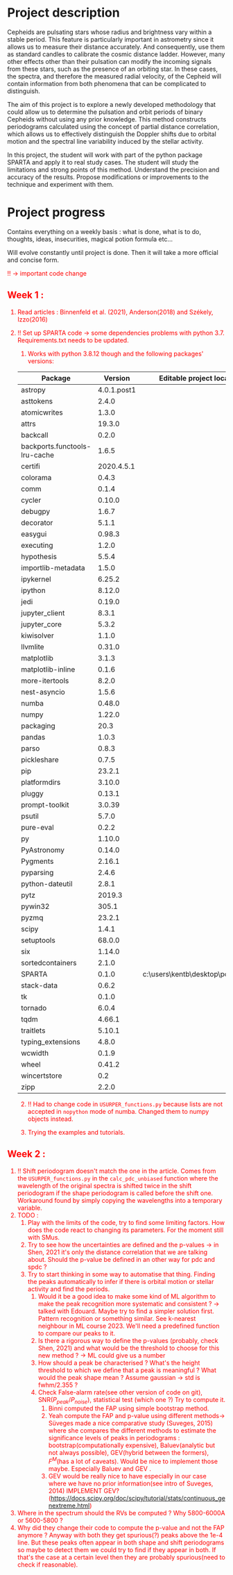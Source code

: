 # Project description

Cepheids are pulsating stars whose radius and brightness vary within a stable period. This feature is particularly important in astrometry since it allows us to measure their distance accurately. And consequently, use them as standard candles to calibrate the cosmic distance ladder. However, many other effects other than their pulsation can modify the incoming signals from these stars, such as the presence of an orbiting star. In these cases, the spectra, and therefore the measured radial velocity, of the Cepheid will contain information from both phenomena that can be complicated to distinguish.

 The aim of this project is to explore a newly developed methodology that could allow us to determine the pulsation and orbit periods of binary Cepheids without using any prior knowledge. This method constructs periodograms calculated using the concept of partial distance correlation, which allows us to effectively distinguish the Doppler shifts due to orbital motion and the spectral line variability induced by the stellar activity.

In this project, the student will work with part of the python package SPARTA and apply it to real study cases. The student will study the limitations and strong points of this method. Understand the precision and accuracy of the results. Propose modifications or improvements to the technique and experiment with them.

# Project progress

Contains everything on a weekly basis : what is done, what is to do, thoughts, ideas, insecurities, magical potion formula etc... 

Will evolve constantly until project is done. Then it will take a more official and concise form.

<font color="red">!!<font> -> important code change

## Week 1 :  

1. Read articles : Binnenfeld et al. (2021), Anderson(2018) and Székely, Izzo(2016)
2. <font color="red">!!<font> Set up SPARTA code -> some dependencies problems with python 3.7. Requirements.txt needs to be updated. 
    1. Works with python 3.8.12 though and the following packages' versions:

    | Package                       | Version | Editable project location                             |
    | ----------------------------- | ------- | ---------------------------------------------------- |
    | astropy                       | 4.0.1.post1                                      |
    | asttokens                     | 2.4.0                                           |
    | atomicwrites                  | 1.3.0                                           |
    | attrs                         | 19.3.0                                          |
    | backcall                      | 0.2.0                                           |
    | backports.functools-lru-cache | 1.6.5                                           |
    | certifi                       | 2020.4.5.1                                     |
    | colorama                      | 0.4.3                                           |
    | comm                          | 0.1.4                                           |
    | cycler                        | 0.10.0                                          |
    | debugpy                       | 1.6.7                                           |
    | decorator                     | 5.1.1                                           |
    | easygui                       | 0.98.3                                          |
    | executing                     | 1.2.0                                           |
    | hypothesis                    | 5.5.4                                           |
    | importlib-metadata            | 1.5.0                                           |
    | ipykernel                     | 6.25.2                                          |
    | ipython                       | 8.12.0                                          |
    | jedi                          | 0.19.0                                          |
    | jupyter_client                | 8.3.1                                           |
    | jupyter_core                  | 5.3.2                                           |
    | kiwisolver                    | 1.1.0                                           |
    | llvmlite                      | 0.31.0                                          |
    | matplotlib                    | 3.1.3                                           |
    | matplotlib-inline             | 0.1.6                                           |
    | more-itertools                | 8.2.0                                           |
    | nest-asyncio                  | 1.5.6                                           |
    | numba                         | 0.48.0                                          |
    | numpy                         | 1.22.0                                          |
    | packaging                     | 20.3                                            |
    | pandas                        | 1.0.3                                           |
    | parso                         | 0.8.3                                           |
    | pickleshare                   | 0.7.5                                           |
    | pip                           | 23.2.1                                          |
    | platformdirs                  | 3.10.0                                          |
    | pluggy                        | 0.13.1                                          |
    | prompt-toolkit                | 3.0.39                                          |
    | psutil                        | 5.7.0                                           |
    | pure-eval                     | 0.2.2                                           |
    | py                            | 1.10.0                                          |
    | PyAstronomy                   | 0.14.0                                          |
    | Pygments                      | 2.16.1                                          |
    | pyparsing                     | 2.4.6                                           |
    | python-dateutil               | 2.8.1                                           |
    | pytz                          | 2019.3                                          |
    | pywin32                       | 305.1                                           |
    | pyzmq                         | 23.2.1                                          |
    | scipy                         | 1.4.1                                           |
    | setuptools                    | 68.0.0                                          |
    | six                           | 1.14.0                                          |
    | sortedcontainers              | 2.1.0                                           |
    | SPARTA                        | 0.1.0  | c:\users\kentb\desktop\pdm\sparta               |
    | stack-data                    | 0.6.2                                           |
    | tk                            | 0.1.0                                           |
    | tornado                       | 6.0.4                                           |
    | tqdm                          | 4.66.1                                          |
    | traitlets                     | 5.10.1                                          |
    | typing_extensions             | 4.8.0                                           |
    | wcwidth                       | 0.1.9                                           |
    | wheel                         | 0.41.2                                          |
    | wincertstore                  | 0.2                                             |
    | zipp                          | 2.2.0                                           |



    2. <font color="red">!!<font> Had to change code in `USURPER_functions.py` because lists are not accepted in `nopython` mode of numba. Changed them to numpy objects instead.

    3. Trying the examples and tutorials.

## Week 2 :

1. <font color="red">!!<font> Shift periodogram doesn't match the one in the article. Comes from the `USURPER_functions.py` in the `calc_pdc_unbiased` function where the wavelength of the original spectra is shifted twice in the shift periodogram if the shape periodogram is called before the shift one. Workaround found by simply copying the wavelengths into a temporary variable.
2. TODO : 
    1. Play with the limits of the code, try to find some limiting factors. How does the code react to changing its parameters. For the moment still with SMus.
    2. Try to see how the uncertainties are defined and the p-values -> in Shen, 2021 it's only the distance correlation that we are talking about. Should the p-value be defined in an other way for pdc and spdc ?
    3. Try to start thinking in some way to automatise that thing. Finding the peaks automatically to infer if there is orbital motion or stellar activity and find the periods.
        1. Would it be a good idea to make some kind of ML algorithm to make the peak recognition more systematic and consistent ?
        -> talked with Edouard. Maybe try to find a simpler solution first. Pattern recognition or something similar. See k-nearest neighbour in ML course 2023. We'll need a predefined function to compare our peaks to it.
        2. Is there a rigorous way to define the p-values (probably, check Shen, 2021) and what would be the threshold to choose for this new method ? -> ML could give us a number
        3. How should a peak be characterised ? What's the height threshold to which we define that a peak is meaningful ? What would the peak shape mean ? Assume gaussian -> std is fwhm/2.355 ?
        4. Check False-alarm rate(see other version of code on git), SNR($P_{peak}/P_{noise}$), statistical test (which one ?) Try to compute it.
            1. Binni computed the FAP using simple bootstrap method.
            2. Yeah compute the FAP and p-value using different methods-> Süveges made a nice comparative study (Suveges, 2015) where she compares the different methods to estimate the significance levels of peaks in periodograms : bootstrap(computationally expensive), Baluev(analytic but not always possible), GEV(hybrid between the formers), $F^M$(has a lot of caveats). <font color="red"> Would be nice to implement those maybe. Especially Baluev and GEV .<font>
            3. GEV would be really nice to have <font color="red">especially in our case where we have no prior information<font>(see intro of Suveges, 2014) IMPLEMENT GEV? (https://docs.scipy.org/doc/scipy/tutorial/stats/continuous_genextreme.html)
3. Where in the spectrum should the RVs be computed ? Why 5800-6000A or 5600-5800 ?
4. Why did they change their code to compute the p-value and not the FAP anymore ? Anyway with both they get spurious(?) peaks above the 1e-4 line. But these peaks often appear in both shape and shift periodograms so maybe to detect them we could try to find if they appear in both. If that's the case at a certain level then they are probably spurious(need to check if reasonable).
